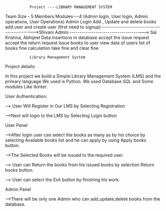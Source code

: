                Project ----LIBRARY MANAGEMENT SYSTEM
               
Team Size - 5 Members
Modules---4 (Admin login, User login, Admin operations, User Operations)
Admin Login
Add , Update and delete books
add user and create user
(first need to signup)
------------------------------------------->Shivani
Admin:-------------------------------------> Sai Krishna, Abhijeet
Data Insertions in database
accept the issue request
accept the return request
issue books to user
view data of users
list of books
fine calculation
take fine and clear fine
               
               
               
               Library Management System


Project details:

In this project we build a Simple Library Management System (LMS) and the primary language We used is Python. We used Database SQL and Some modules Like tkinter.


User Authentication:

--> User Will Register in Our LMS by Selecting Registration

-->Next will login to the LMS by Selecting Login button


User Panel

-->After login user can select the books as many as by his choice by selecting Available books list and he can apply by using Apply books button.

-->The Selected Books will be issued to the required user.

--> User can Return the books from his issued books by selection Return books button.

--> User can select the Exit button by finishing his work.


Admin Panel

-->There will be only one Admin who can add,update,delete books from the database.




 
